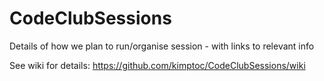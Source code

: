 CodeClubSessions
================

Details of how we plan to run/organise session - with links to relevant info

See wiki for details: https://github.com/kimptoc/CodeClubSessions/wiki
